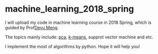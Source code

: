 # machine_learning_2018_spring
I will upload my code in machine learning course in 2018 Spring, which is guided by Prof[Deyu Meng](http://gr.xjtu.edu.cn/web/dymeng).

The topics mainly include: [pca](https://github.com/liziniu/machine_learning_2018_spring/tree/master/pca), [k-means](https://github.com/liziniu/machine_learning_2018_spring/tree/master/k-means), supprot vector machine and etc.

I implement the most of algorithms by python. Hope it will help you!
